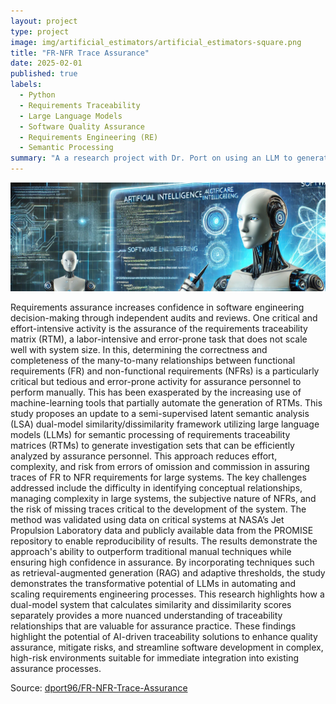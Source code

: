 ```yaml
---
layout: project
type: project
image: img/artificial_estimators/artificial_estimators-square.png
title: "FR-NFR Trace Assurance"
date: 2025-02-01
published: true
labels:
  - Python
  - Requirements Traceability
  - Large Language Models
  - Software Quality Assurance
  - Requirements Engineering (RE)
  - Semantic Processing
summary: "A a research project with Dr. Port on using an LLM to generate the requirements traceability matrix (RTM)."
---
```


![Code](../img/artificial_estimators/artificial_estimators-banner.png "FR NFR Trace Assurance")

Requirements assurance increases confidence in software engineering decision-making through independent audits and reviews. One critical and effort-intensive activity is the assurance of the requirements traceability matrix (RTM), a labor-intensive
and error-prone task that does not scale well with system size. In this, determining the correctness and completeness of the many-to-many relationships between functional requirements (FR) and non-functional requirements (NFRs) is a particularly
critical but tedious and error-prone activity for assurance personnel to perform manually. This has been exasperated by the increasing use of machine-learning tools that partially automate the generation of RTMs. This study proposes an update to a
semi-supervised latent semantic analysis (LSA) dual-model similarity/dissimilarity framework utilizing large language models (LLMs) for semantic processing of requirements traceability matrices (RTMs) to generate investigation sets that can be
efficiently analyzed by assurance personnel. This approach reduces effort, complexity, and risk from errors of omission and commission in assuring traces of FR to NFR requirements for large systems. The key challenges addressed include the difficulty
in identifying conceptual relationships, managing complexity in large systems, the subjective nature of NFRs, and the risk of missing traces critical to the development of the system. The method was validated using data on critical systems at NASA’s
Jet Propulsion Laboratory data and publicly available data from the PROMISE repository to enable reproducibility of results. The results demonstrate the approach's ability to outperform traditional manual techniques while ensuring high confidence in
assurance. By incorporating techniques such as retrieval-augmented generation (RAG) and adaptive thresholds, the study demonstrates the transformative potential of LLMs in automating and scaling requirements engineering processes. This research
highlights how a dual-model system that calculates similarity and dissimilarity scores separately provides a more nuanced understanding of traceability relationships that are valuable for assurance practice. These findings highlight the potential of
AI-driven traceability solutions to enhance quality assurance, mitigate risks, and streamline software development in complex, high-risk environments suitable for immediate integration into existing assurance processes.


Source: [dport96/FR-NFR-Trace-Assurance](https://github.com/dport96/FR-NFR-Trace-Assurance)
